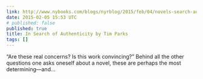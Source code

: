 ```yaml
---
link: http://www.nybooks.com/blogs/nyrblog/2015/feb/04/novels-search-authenticity/
date: 2015-02-05 15:53 UTC
# published: false
published: true
title: In Search of Authenticity by Tim Parks
tags: []
---
```


“Are these real concerns? Is this work convincing?” Behind all the other questions one asks oneself about a novel, these are perhaps the most determining—and…
